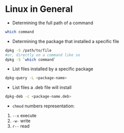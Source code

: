 # Linux in General 

- Determining the full path of a command

```bash
which command
```

- Determining the package that installed a specific file

```bash
dpkg -S /path/to/file
#or, directly on a command like so
dpkg -S `which command`
```

- List files installed by a specific package

```bash
dpkg-query -L <package-name>
```

- List files a .deb file will install

```bash
dpkg-deb -c <package-name.deb>
```

- `chmod` numbers representation:

1. `--x` execute
2. `-w-` write
4. `r--` read
